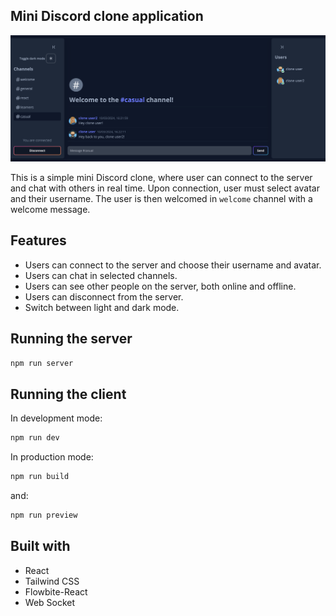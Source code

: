 ## Mini Discord clone application

<p align="center">
<img src="https://github.com/sbudvytis/mini-discord-clone/blob/master/src/assets/preview.png">
</p>

This is a simple mini Discord clone, where user can connect to the server and chat with others in real time. Upon connection, user must select avatar and their username. The user is then welcomed in `welcome` channel with a welcome message.

## Features

- Users can connect to the server and choose their username and avatar.
- Users can chat in selected channels.
- Users can see other people on the server, both online and offline.
- Users can disconnect from the server.
- Switch between light and dark mode.

## Running the server

```bash
npm run server
```

## Running the client

In development mode:

```bash
npm run dev
```

In production mode:

```bash
npm run build
```
and:
```bash
npm run preview
```

## Built with

- React
- Tailwind CSS
- Flowbite-React
- Web Socket
